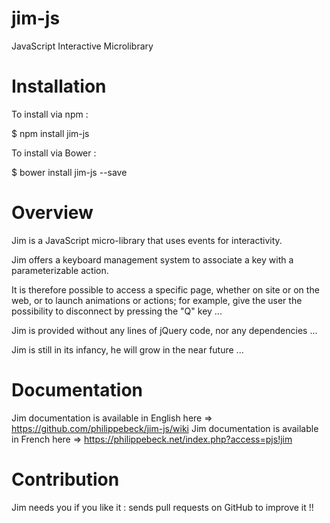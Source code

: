 # jim-js
JavaScript Interactive Microlibrary


# Installation

To install via npm :

$ npm install jim-js

To install via Bower :

$ bower install jim-js --save


# Overview

Jim is a JavaScript micro-library that uses events for interactivity.

Jim offers a keyboard management system to associate a key with a parameterizable action.

It is therefore possible to access a specific page, whether on site or on the web, or to launch animations or actions; for example, give the user the possibility to disconnect by pressing the "Q" key ...

Jim is provided without any lines of jQuery code, nor any dependencies ...

Jim is still in its infancy, he will grow in the near future ...


# Documentation

Jim documentation is available in English here => https://github.com/philippebeck/jim-js/wiki
Jim documentation is available in French here => https://philippebeck.net/index.php?access=pjs!jim


# Contribution

Jim needs you if you like it : sends pull requests on GitHub to improve it !!
